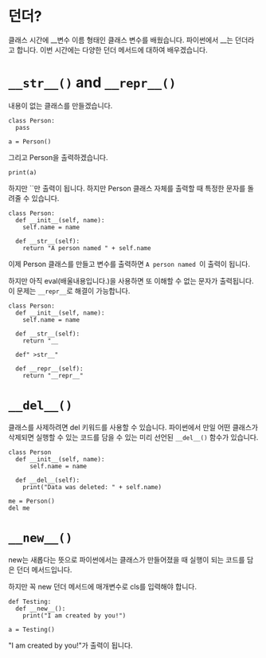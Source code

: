 # 던더?
클래스 시간에 __변수 이름 형태인 클래스 변수를 배웠습니다. 파이썬에서 __는 던더라고 합니다. 이번 시간에는 다양한 던더 메서드에 대하여 배우겠습니다.

# `__str__()` and `__repr__()`
내용이 없는 클래스를 만들겠습니다.

```
class Person:
  pass

a = Person()
```

그리고 Person을 출력하겠습니다.

```
print(a)
```

하지만 ``만 출력이 됩니다. 하지만 Person 클래스 자체를 출력할 때 특정한 문자를 돌려줄 수 있습니다.

```
class Person:
  def __init__(self, name):
    self.name = name

  def __str__(self):
    return "A person named " + self.name
```

이제 Person 클래스를 만들고 변수를 출력하면 `A person named `이 출력이 됩니다.

하지만 아직 eval(배울내용입니다.)을 사용하면 또 이해할 수 없는 문자가 출력됩니다. 이 문제는 `__repr__`로 해결이 가능합니다.

```
class Person:
  def __init__(self, name):
    self.name = name

  def __str__(self):
    return "__

  def" >str__"

  def __repr__(self):
    return "__repr__"
```

# `__del__()`
클래스를 사제하려면 del 키워드를 사용할 수 있습니다. 파이썬에서 만일 어떤 클래스가 삭제되면 실행할 수 있는 코드를 담을 수 있는 미리 선언된 `__del__()` 함수가 있습니다.

```
class Person
  def __init__(self, name):
      self.name = name

  def __del__(self):
    print("Data was deleted: " + self.name)

me = Person()
del me
```

# `__new__()`
new는 새롭다는 뜻으로 파이썬에서는 클래스가 만들어졌을 때 실행이 되는 코드를 담은 던더 메서드입니다.

하지만 꼭 new 던더 메서드에 매개변수로 cls를 입력해야 합니다.

```
def Testing:
  def __new__():
    print("I am created by you!")

a = Testing()
```

"I am created by you!"가 출력이 됩니다.
